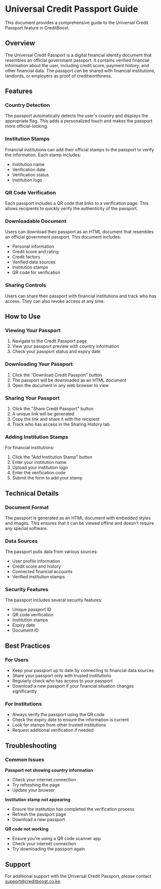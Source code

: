 # Universal Credit Passport Guide

This document provides a comprehensive guide to the Universal Credit Passport feature in CreditBoost.

## Overview

The Universal Credit Passport is a digital financial identity document that resembles an official government passport. It contains verified financial information about the user, including credit score, payment history, and other financial data. The passport can be shared with financial institutions, landlords, or employers as proof of creditworthiness.

## Features

### Country Detection

The passport automatically detects the user's country and displays the appropriate flag. This adds a personalized touch and makes the passport more official-looking.

### Institution Stamps

Financial institutions can add their official stamps to the passport to verify the information. Each stamp includes:
- Institution name
- Verification date
- Verification status
- Institution logo

### QR Code Verification

Each passport includes a QR code that links to a verification page. This allows recipients to quickly verify the authenticity of the passport.

### Downloadable Document

Users can download their passport as an HTML document that resembles an official government passport. This document includes:
- Personal information
- Credit score and rating
- Credit factors
- Verified data sources
- Institution stamps
- QR code for verification

### Sharing Controls

Users can share their passport with financial institutions and track who has access. They can also revoke access at any time.

## How to Use

### Viewing Your Passport

1. Navigate to the Credit Passport page
2. View your passport preview with country information
3. Check your passport status and expiry date

### Downloading Your Passport

1. Click the "Download Credit Passport" button
2. The passport will be downloaded as an HTML document
3. Open the document in any web browser to view

### Sharing Your Passport

1. Click the "Share Credit Passport" button
2. A unique link will be generated
3. Copy the link and share it with the recipient
4. Track who has access in the Sharing History tab

### Adding Institution Stamps

For financial institutions:
1. Click the "Add Institution Stamp" button
2. Enter your institution name
3. Upload your institution logo
4. Enter the verification code
5. Submit the form to add your stamp

## Technical Details

### Document Format

The passport is generated as an HTML document with embedded styles and images. This ensures that it can be viewed offline and doesn't require any special software.

### Data Sources

The passport pulls data from various sources:
- User profile information
- Credit score and history
- Connected financial accounts
- Verified institution stamps

### Security Features

The passport includes several security features:
- Unique passport ID
- QR code verification
- Institution stamps
- Expiry date
- Document ID

## Best Practices

### For Users

- Keep your passport up to date by connecting to financial data sources
- Share your passport only with trusted institutions
- Regularly check who has access to your passport
- Download a new passport if your financial situation changes significantly

### For Institutions

- Always verify the passport using the QR code
- Check the expiry date to ensure the information is current
- Look for stamps from other trusted institutions
- Request additional verification if needed

## Troubleshooting

### Common Issues

**Passport not showing country information**
- Check your internet connection
- Try refreshing the page
- Update your browser

**Institution stamp not appearing**
- Ensure the institution has completed the verification process
- Refresh the passport page
- Download a new passport

**QR code not working**
- Ensure you're using a QR code scanner app
- Check your internet connection
- Try downloading the passport again

## Support

For additional support with the Universal Credit Passport, please contact support@creditboost.co.ke.